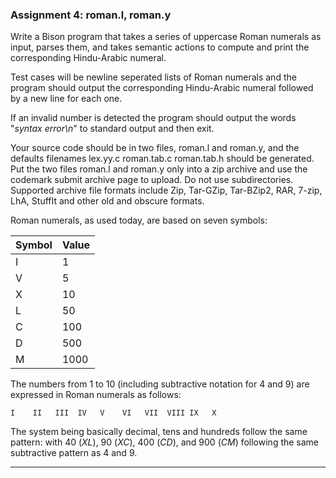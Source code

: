 ### Assignment 4: roman.l, roman.y

Write a Bison program that takes a series of uppercase Roman numerals as input, parses them, and takes semantic actions to compute and print the corresponding Hindu-Arabic numeral.

Test cases will be newline seperated lists of Roman numerals and the program should output the corresponding Hindu-Arabic numeral followed by a new line for each one.

If an invalid number is detected the program should output the words "*syntax error\n*" to standard output and then exit.

Your source code should be in two files, roman.l and roman.y, and the defaults filenames lex.yy.c roman.tab.c roman.tab.h should be generated. Put the two files roman.l and roman.y only into a zip archive and use the codemark submit archive page to upload. Do not use subdirectories. Supported archive file formats include Zip, Tar-GZip, Tar-BZip2, RAR, 7-zip, LhA, StuffIt and other old and obscure formats.

Roman numerals, as used today, are based on seven symbols:

Symbol | Value
--- | ---
I | 1
V | 5
X | 10
L | 50
C | 100
D | 500
M | 1000

The numbers from 1 to 10 (including subtractive notation for 4 and 9) are expressed in Roman numerals as follows:

```
I    II   III  IV   V    VI   VII  VIII IX   X
```

The system being basically decimal, tens and hundreds follow the same pattern: with 40 (*XL*), 90 (*XC*), 400 (*CD*), and 900 (*CM*) following the same subtractive pattern as 4 and 9.

___
